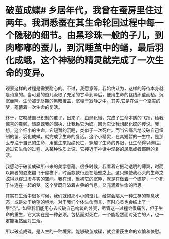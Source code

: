 # 破茧成蝶# 乡居年代，我曾在蚕房里住过两年。我洞悉蚕在其生命轮回过程中每一个隐秘的细节。由黑珍珠一般的子儿，到肉嘟嘟的蚕儿，到沉睡茧中的蛹，最后羽化成蛾，这个神秘的精灵就完成了一次生命的变异。 

 观察这样的过程是需要耐心的。不过，我愿意等，我始终认为，这样的等待本身就是诗意的。当可爱的蚕儿汲取了充足的甘草润泽后，便用生命的丝线织茧而栖，沉沉而睡。生命被无尽期的黑暗覆盖，沉埋于寂静之中。其实,它是在做一个坚实的梦，蕴蓄着一次生命的复活。 

 终于，它咬破自己织制的茧子，出来了，由蛹化蛾，完成了生命本质的飞跃，给我惊喜的震颤。请原谅我的固执，让我称它为蝶。因为它让我想起化蝶的传说。我想，这个细小的生命，它短暂的沉睡，类似于一次死亡。而当它痛苦地咬破自己织制的茧、羽化成蝶，就完成了生命的复活。这个小精灵，在其短暂的一生中，是那么专注于自己的生命，用重生来拒绝死亡，穿越了生命的界限，让生命得以绚烂。透过它生命的过程，从某种性质上说，它接近于神话中涅磐的凤凰或者耶酥的复活。 

 我感动于破茧成碟所带来的美学意蕴。很多时候，我看着它振动透明的薄翼，时而以舞者的姿态翩飞于屋檐下，时而款款行走在墙壁之上。这只蝶使我心头的生命之弦得以穿过虚与实的空间。我在想，当初它的沉睡，就是在做着一个蝶梦，一个死于生连在一起的梦。这个梦既洋溢着古典的气息，又充满着生命的哲思。 

 其实在生活中很多时候，我们就如那小小的蚕儿，经常会陷入一种生存的窒息状态，或是处于绝望的境地。对于我们个体生命而言，有时心灵也会结上了一层“茧”。如果我们能用心去咬破自己构筑的外壳，尽管这一过程会很痛苦，但于生命的重生，它又实在是一种必须。包括面对死亡，一个能坦然面对死亡的人，也一定能坦然面对生活。 

 所以破茧成碟，是人生的一种境界。能够破茧成碟，就会重获生命的欢愉和快慰。
  